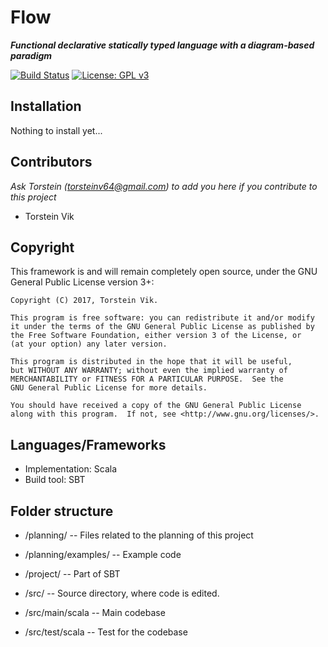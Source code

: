 # Flow
***Functional declarative statically typed language with a diagram-based paradigm*** <p>
[![Build Status](https://travis-ci.org/torstein-vik/zeta-types-scala.svg?branch=master)](https://travis-ci.org/torstein-vik/flow)
[![License: GPL v3](https://img.shields.io/badge/License-GPL%20v3-blue.svg)](https://www.gnu.org/licenses/gpl-3.0)


## Installation

Nothing to install yet...

## Contributors

_Ask Torstein ([torsteinv64@gmail.com](mailto:torsteinv64@gmail.com)) to add you here if you contribute to this project_
* Torstein Vik

## Copyright


This framework is and will remain completely open source, under the GNU General Public License version 3+:

    Copyright (C) 2017, Torstein Vik.

    This program is free software: you can redistribute it and/or modify
    it under the terms of the GNU General Public License as published by
    the Free Software Foundation, either version 3 of the License, or
    (at your option) any later version.

    This program is distributed in the hope that it will be useful,
    but WITHOUT ANY WARRANTY; without even the implied warranty of
    MERCHANTABILITY or FITNESS FOR A PARTICULAR PURPOSE.  See the
    GNU General Public License for more details.

    You should have received a copy of the GNU General Public License
    along with this program.  If not, see <http://www.gnu.org/licenses/>.
    

## Languages/Frameworks

* Implementation: Scala
* Build tool: SBT

## Folder structure

* /planning/ -- Files related to the planning of this project
* /planning/examples/ -- Example code

* /project/ -- Part of SBT

* /src/ -- Source directory, where code is edited.
* /src/main/scala -- Main codebase
* /src/test/scala -- Test for the codebase

